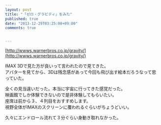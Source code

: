 ```yaml
---
layout: post
title: "「ゼロ・グラビティ」をみた"
published: true
date: "2013-12-29T03:25:00+09:00"
comments: true


---
```


[http://wwws.warnerbros.co.jp/gravity/](http://wwws.warnerbros.co.jp/gravity/)  
  
IMAX 3Dで見た方が良いって言われたので見てきた。  
アバターを見てから、3Dは残念感があって今回も飛び出す絵本だろうなって思っていた。  
  
全くの見当違いだった。本当に宇宙に行ってきた感覚だった。  
映画館でしか体験できないので是非体験してもらいたい。  
座席は前から３、４列目をおすすめします。  
視野全体がIMAXのスクリーンに覆われるぐらいがちょうどいい。  
  
久々にエンドロール流れて３分ぐらい身動き取れなかった。  
  

